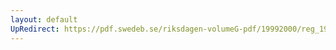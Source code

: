 ```yaml
---
layout: default
UpRedirect: https://pdf.swedeb.se/riksdagen-volumeG-pdf/19992000/reg_19992000/reg_19992000_0387.pdf
---
```

